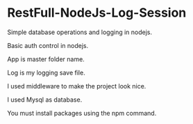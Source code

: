 # RestFull-NodeJs-Log-Session
Simple database operations and logging in nodejs.

Basic auth control in nodejs.

App is master folder name.

Log is my logging save file.

I used middleware to make the project look nice.

I used Mysql as database.

You must install packages using the npm command.
